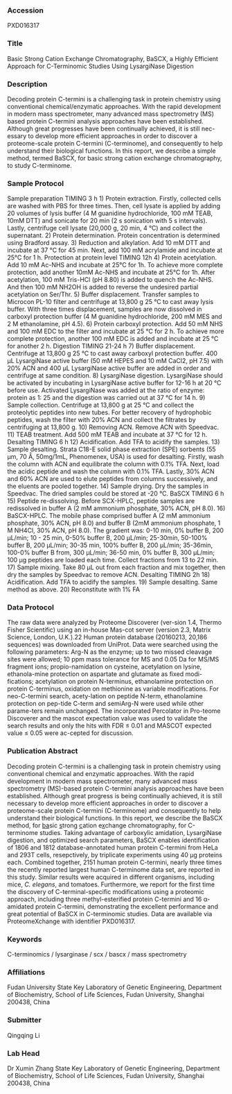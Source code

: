 ### Accession
PXD016317

### Title
Basic Strong Cation Exchange Chromatography, BaSCX, a Highly Efficient Approach for C-Terminomic Studies Using LysargiNase Digestion

### Description
Decoding protein C-termini is a challenging task in protein chemistry using conventional chemical/enzymatic approaches. With the rapid development in modern mass spectrometer, many advanced mass spectrometry (MS) based protein C-termini analysis approaches have been established. Although great progresses have been continually achieved, it is still nec-essary to develop more efficient approaches in order to discover a proteome-scale protein C-termini (C-terminome), and consequently to help understand their biological functions. In this report, we describe a simple method, termed BaSCX, for basic strong cation exchange chromatography, to study C-terminome.

### Sample Protocol
Sample preparation TIMING 3 h 1) Protein extraction. Firstly, collected cells are washed with PBS for three times. Then, cell lysate is applied by adding 20 volumes of lysis buffer (4 M guanidine hydrochloride, 100 mM TEAB, 10mM DTT) and sonicate for 20 min (2 s sonication with 5 s intervals). Lastly, centrifuge cell lysate (20,000 g, 20 min, 4 °C) and collect the supernatant. 2) Protein determination. Protein concentration is determined using Bradford assay. 3) Reduction and alkylation. Add 10 mM DTT and incubate at 37 °C for 45 min. Next, add 100 mM acrylamide and incubate at 25°C for 1 h. Protection at protein level TIMING 12h 4) Protein acetylation. Add 10 mM Ac-NHS and incubate at 25°C for 1h. To achieve more complete protection, add another 10mM Ac-NHS and incubate at 25°C for 1h. After acetylation, 100 mM Tris-HCl (pH 8.80) is added to quench the Ac-NHS. And then 100 mM NH2OH is added to reverse the undesired partial acetylation on Ser/Thr. 5) Buffer displacement. Transfer samples to Microcon PL-10 filter and centrifuge at 13,800 g 25 °C to cast away lysis buffer. With three times displacement, samples are now dissolved in carboxyl protection buffer (4 M guanidine hydrochloride, 200 mM MES and 2 M ethanolamine, pH 4.5).  6) Protein carboxyl protection. Add 50 mM NHS and 100 mM EDC to the filter and incubate at 25 °C for 2 h. To achieve more complete protection, another 100 mM EDC is added and incubate at 25 °C for another 2 h. Digestion TIMING 21-24 h 7) Buffer displacement. Centrifuge at 13,800 g 25 °C to cast away carboxyl protection buffer. 400 μL LysargiNase active buffer (50 mM HEPES and 10 mM CaCl2, pH 7.5) with 20% ACN and 400 μL LysargiNase active buffer are added in order and centrifuge at same condition. 8) LysargiNase digestion. LysargiNase should be activated by incubating in LysargiNase active buffer for 12-16 h at 20 °C before use. Activated LysargiNase was added at the ratio of enzyme: protein as 1: 25 and the digestion was carried out at 37 °C for 14 h. 9) Sample collection. Centrifuge at 13,800 g at 25 °C and collect the proteolytic peptides into new tubes. For better recovery of hydrophobic peptides, wash the filter with 20% ACN and collect the filtrates by centrifuging at 13,800 g. 10)  Removing ACN. Remove ACN with Speedvac. 11)  TEAB treatment. Add 500 mM TEAB and incubate at 37 °C for 12 h. Desalting TIMING 6 h 12) Acidification. Add TFA to acidify the samples. 13) Sample desalting. Strata C18-E solid phase extraction (SPE) sorbents (55 μm, 70 Å, 50mg/1mL, Phenomenex, USA) is used for desalting. Firstly, wash the column with ACN and equilibrate the column with 0.1% TFA. Next, load the acidic peptide and wash the column with 0.1% TFA. Lastly, 30% ACN and 60% ACN are used to elute peptides from columns successively, and the eluents are pooled together. 14) Sample drying. Dry the samples in Speedvac. The dried samples could be stored at -20 °C. BaSCX TIMING 6 h  15) Peptide re-dissolving. Before SCX-HPLC, peptide samples are redissolved in buffer A (2 mM ammonium phosphate, 30% ACN, pH 8.0). 16) BaSCX-HPLC. The mobile phase comprised buffer A (2 mM ammonium phosphate, 30% ACN, pH 8.0) and buffer B (2mM ammonium phosphate, 1 M NH4Cl, 30% ACN, pH 8.0). The gradient was: 0-10 min, 0% buffer B, 200 μL/min; 10 - 25 min, 0-50% buffer B, 200 μL/min; 25-30min, 50-100% buffer B, 200 μL/min; 30-35 min, 100% buffer B, 200 μL/min; 35-36min, 100-0% buffer B from, 300 μL/min; 36-50 min, 0% buffer B, 300 μL/min; 100 μg peptides are loaded each time. Collect fractions from 13 to 22 min. 17) Sample mixing. Take 80 μL out from each fraction and mix together, then dry the samples by Speedvac to remove ACN. Desalting TIMING 2h 18) Acidification. Add TFA to acidify the samples. 19) Sample desalting. Same method as above. 20) Reconstitute with 1% FA

### Data Protocol
The raw data were analyzed by Proteome Discoverer (ver-sion 1.4, Thermo Fisher Scientific) using an in-house Mas-cot server (version 2.3, Matrix Science, London, U.K.).22 Human protein database (20160213, 20,186 sequences) was downloaded from UniProt. Data were searched using the following parameters: Arg-N as the enzyme; up to two missed cleavage sites were allowed; 10 ppm mass tolerance for MS and 0.05 Da for MS/MS fragment ions; propio-namidation on cysteine, acetylation on lysine, ethanola-mine protection on aspartate and glutamate as fixed modi-fications; acetylation on protein N-terminus, ethanolamine protection on protein C-terminus, oxidation on methionine as variable modifications. For neo-C-termini search, acety-lation on peptide N-term, ethanolamine protection on pep-tide C-term and semiArg-N were used while other parame-ters remain unchanged. The incorporated Percolator in Pro-teome Discoverer and the mascot expectation value was used to validate the search results and only the hits with FDR ≤ 0.01 and MASCOT expected value ≤ 0.05 were ac-cepted for discussion.

### Publication Abstract
Decoding protein C-termini is a challenging task in protein chemistry using conventional chemical and enzymatic approaches. With the rapid development in modern mass spectrometer, many advanced mass spectrometry (MS)-based protein C-termini analysis approaches have been established. Although great progress is being continually achieved, it is still necessary to develop more efficient approaches in order to discover a proteome-scale protein C-termini (C-terminome) and consequently to help understand their biological functions. In this report, we describe the BaSCX method, for <u>ba</u>sic <u>s</u>trong <u>c</u>ation e<u>x</u>change chromatography, for C-terminome studies. Taking advantage of carboxylic amidation, LysargiNase digestion, and optimized search parameters, BaSCX enables identification of 1806 and 1812 database-annotated human protein C-termini from HeLa and 293T cells, resepctively, by triplicate experiments using 40 &#x3bc;g proteins each. Combined together, 2151 human protein C-termini, nearly three times the recently reported largest human C-terminome data set, are reported in this study. Similar results were acquired in different organisms, including mice, <i>C. elegans</i>, and tomatoes. Furthermore, we report for the first time the discovery of C-terminal-specific modifications using a proteomic approach, including three methyl-esterified protein C-termini and 16 &#x3b1;-amidated protein C-termini, demonstrating the excellent performance and great potential of BaSCX in C-terminomic studies. Data are available via ProteomeXchange with identifier PXD016317.

### Keywords
C-terminomics / lysarginase / scx / bascx / mass spectrometry

### Affiliations
Fudan University
State Key Laboratory of Genetic Engineering, Department of Biochemistry, School of Life Sciences, Fudan University, Shanghai 200438, China

### Submitter
Qingqing Li

### Lab Head
Dr Xumin Zhang
State Key Laboratory of Genetic Engineering, Department of Biochemistry, School of Life Sciences, Fudan University, Shanghai 200438, China


